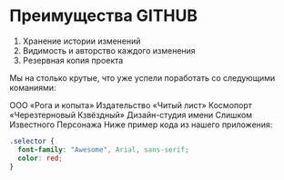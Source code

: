 # Преимущества GITHUB
1. Хранение истории изменений 
1. Видимость и авторство каждого изменения 
1. Резервная копия проекта 


Мы на столько крутые, что уже успели поработать со следующими команиями:

ООО «Рога и копыта»
Издательство «Читый лист»
Космопорт «Черезтерновый Кзвёздный»
Дизайн-студия имени Слишком Известного Персонажа
Ниже пример кода из нашего приложения:

```css 
.selector {
  font-family: "Awesome", Arial, sans-serif;
  color: red;
}
```